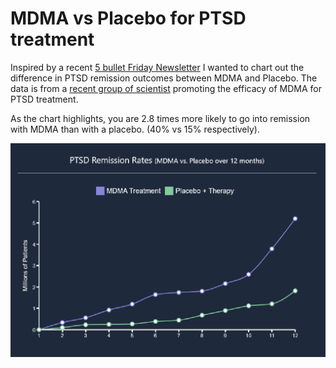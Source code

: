 # MDMA vs Placebo for PTSD treatment

Inspired by a recent [5 bullet Friday Newsletter](https://go.tim.blog/5-bullet-friday-1/) I wanted to chart out the difference in PTSD remission outcomes between MDMA and Placebo. The data is from a [recent group of scientist](https://www.scientiststatementonptsd.com/) promoting the efficacy of MDMA for PTSD treatment.

As the chart highlights, you are 2.8 times more likely to go into remission with MDMA than with a placebo. (40% vs 15% respectively).

![alt text](image-1.png)
